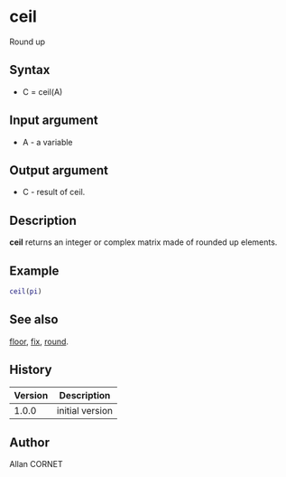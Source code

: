 

# ceil

Round up

## Syntax

- C = ceil(A)

## Input argument

 - A - a variable

## Output argument

 - C - result of ceil.

## Description


  <p><b>ceil</b> returns an integer or complex matrix made of rounded up elements.</p>


## Example

```matlab
ceil(pi)
```

## See also

[floor](floor.md), [fix](fix.md), [round](round.md).
## History

|Version|Description|
|------|------|
|1.0.0|initial version|


## Author

Allan CORNET



